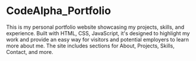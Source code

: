 # CodeAlpha_Portfolio
This is my personal portfolio website showcasing my projects, skills, and experience. Built with HTML, CSS, JavaScript, it's designed to highlight my work and provide an easy way for visitors and potential employers to learn more about me. The site includes sections for About, Projects, Skills, Contact, and more. 
